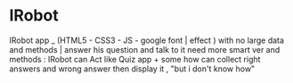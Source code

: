 # IRobot
IRobot app _ (HTML5 -  CSS3 - JS - google font | effect ) with no large data and methods |
answer his question and talk to it need more smart ver and methods  :
IRobot can Act like Quiz app + some how can collect right answers and wrong answer
then display it , "but i don't know how"
